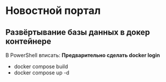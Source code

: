 # Новостной портал 
## Развёртывание базы данных в докер контейнере 
В PowerShell вписать: 
**Предварительно сделать docker login**  
- docker compose build 
- docker compose up -d
